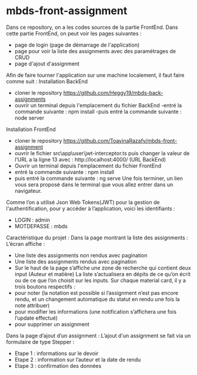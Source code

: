 # mbds-front-assignment
Dans ce repository, on a les codes sources de la partie FrontEnd.
Dans cette partie FrontEnd, on peut voir les pages suivantes :
- page de login (page de démarrage de l'application)
- page pour voir la liste des assignments avec des paramétrages de CRUD
- page d'ajout d'assignment

Afin de faire tourner l'application sur une machine localement, il faut faire comme suit :
Installation BackEnd
- cloner le repository https://github.com/Heggy19/mbds-back-assignments
- ouvrir un terminal depuis l'emplacement du fichier BackEnd
-entré la commande suivante : npm install
-puis entré la commande suivante : node server

Installation FrontEnd
- cloner le repository https://github.com/ToavinaRazafy/mbds-front-assignment
- ouvrir le fichier src\app\user\jwt-interceptor.ts puis changer la valeur de l’URL a la ligne 13 avec : http://localhost:4000/  (URL BackEnd)
- Ouvrir un terminal depuis l'emplacement du fichier FrontEnd
- entré la commande suivante : npm install
- puis entré la commande suivante : ng serve
Une fois terminer, un lien vous sera proposé dans le terminal que vous allez entrer dans un navigateur.

Comme l’on a utilisé Json Web Tokens(JWT) pour la gestion de l'authentification, pour y accéder à l’application, voici les identifiants :
-  LOGIN : admin
- MOTDEPASSE : mbds

Caractéristique du projet :
Dans la page montrant la liste des assignments :
L’écran affiche :
- Une liste des assignments non rendus avec pagination
- Une liste des assignments rendus avec pagination
- Sur le haut de la page s’affiche une zone de recherche qui contient deux input (Auteur et matière)
La liste s’actualisera en dépits de ce qu’on écrit ou de ce que l’on choisit sur les inputs.
Sur chaque material card, il y a trois boutons respectifs :
- pour noter (la notation est possible si l’assignment n’est pas encore rendu, et un changement automatique du statut en rendu une fois la note attribuer)
- pour modifier les informations (une notification s’affichera une fois l’update effectué)
- pour supprimer un assignment

Dans la page d’ajout d’un assignment :
L’ajout d'un assignment se fait via un formulaire de type Stepper :
-  Etape 1 : informations sur le devoir
- Etape 2 : information sur l’auteur et la date de rendu
- Etape 3 : confirmation des données

